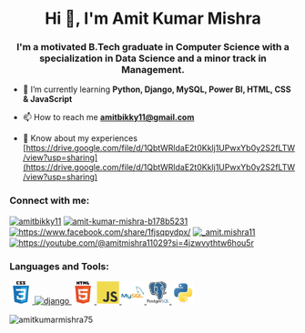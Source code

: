 <h1 align="center">Hi 👋, I'm Amit Kumar Mishra</h1>
<h3 align="center">I'm a motivated B.Tech graduate in Computer Science with a specialization in Data Science and a minor track in Management.</h3>

- 🌱 I’m currently learning **Python, Django, MySQL, Power BI, HTML, CSS & JavaScript**

- 📫 How to reach me **amitbikky11@gmail.com**

- 📄 Know about my experiences [https://drive.google.com/file/d/1QbtWRldaE2t0Kklj1UPwxYb0y2S2fLTW/view?usp=sharing](https://drive.google.com/file/d/1QbtWRldaE2t0Kklj1UPwxYb0y2S2fLTW/view?usp=sharing)

<h3 align="left">Connect with me:</h3>
<p align="left">
<a href="https://twitter.com/amitbikky11" target="blank"><img align="center" src="https://raw.githubusercontent.com/rahuldkjain/github-profile-readme-generator/master/src/images/icons/Social/twitter.svg" alt="amitbikky11" height="30" width="40" /></a>
<a href="https://linkedin.com/in/amit-kumar-mishra-b178b5231" target="blank"><img align="center" src="https://raw.githubusercontent.com/rahuldkjain/github-profile-readme-generator/master/src/images/icons/Social/linked-in-alt.svg" alt="amit-kumar-mishra-b178b5231" height="30" width="40" /></a>
<a href="https://fb.com/https://www.facebook.com/share/1fjsqpydpx/" target="blank"><img align="center" src="https://raw.githubusercontent.com/rahuldkjain/github-profile-readme-generator/master/src/images/icons/Social/facebook.svg" alt="https://www.facebook.com/share/1fjsqpydpx/" height="30" width="40" /></a>
<a href="https://instagram.com/_amit.mishra11" target="blank"><img align="center" src="https://raw.githubusercontent.com/rahuldkjain/github-profile-readme-generator/master/src/images/icons/Social/instagram.svg" alt="_amit.mishra11" height="30" width="40" /></a>
<a href="https://www.youtube.com/c/https://youtube.com/@amitmishra11029?si=4jzwvythtw6hou5r" target="blank"><img align="center" src="https://raw.githubusercontent.com/rahuldkjain/github-profile-readme-generator/master/src/images/icons/Social/youtube.svg" alt="https://youtube.com/@amitmishra11029?si=4jzwvythtw6hou5r" height="30" width="40" /></a>
</p>

<h3 align="left">Languages and Tools:</h3>
<p align="left"> <a href="https://www.w3schools.com/css/" target="_blank" rel="noreferrer"> <img src="https://raw.githubusercontent.com/devicons/devicon/master/icons/css3/css3-original-wordmark.svg" alt="css3" width="40" height="40"/> </a> <a href="https://www.djangoproject.com/" target="_blank" rel="noreferrer"> <img src="https://cdn.worldvectorlogo.com/logos/django.svg" alt="django" width="40" height="40"/> </a> <a href="https://www.w3.org/html/" target="_blank" rel="noreferrer"> <img src="https://raw.githubusercontent.com/devicons/devicon/master/icons/html5/html5-original-wordmark.svg" alt="html5" width="40" height="40"/> </a> <a href="https://developer.mozilla.org/en-US/docs/Web/JavaScript" target="_blank" rel="noreferrer"> <img src="https://raw.githubusercontent.com/devicons/devicon/master/icons/javascript/javascript-original.svg" alt="javascript" width="40" height="40"/> </a> <a href="https://www.mysql.com/" target="_blank" rel="noreferrer"> <img src="https://raw.githubusercontent.com/devicons/devicon/master/icons/mysql/mysql-original-wordmark.svg" alt="mysql" width="40" height="40"/> </a> <a href="https://www.postgresql.org" target="_blank" rel="noreferrer"> <img src="https://raw.githubusercontent.com/devicons/devicon/master/icons/postgresql/postgresql-original-wordmark.svg" alt="postgresql" width="40" height="40"/> </a> <a href="https://www.python.org" target="_blank" rel="noreferrer"> <img src="https://raw.githubusercontent.com/devicons/devicon/master/icons/python/python-original.svg" alt="python" width="40" height="40"/> </a> </p>

<p><img align="center" src="https://github-readme-stats.vercel.app/api/top-langs?username=amitkumarmishra75&show_icons=true&locale=en&layout=compact" alt="amitkumarmishra75" /></p>

